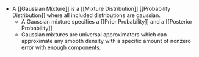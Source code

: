 - A [[Gaussian Mixture]] is a [[Mixture Distribution]] [[Probability Distribution]] where all included distributions are gaussian.
	- A Gaussian mixture specifies a [[Prior Probability]] and a [[Posterior Probability]]
	- Gaussian mixtures are universal approximators which can approximate any smooth density with a specific amount of nonzero error with enough components.